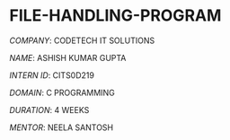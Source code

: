 # FILE-HANDLING-PROGRAM

*COMPANY*: CODETECH IT SOLUTIONS

*NAME*: ASHISH KUMAR GUPTA

*INTERN ID*: CITS0D219

*DOMAIN*: C PROGRAMMING

*DURATION*: 4 WEEKS

*MENTOR*: NEELA SANTOSH
